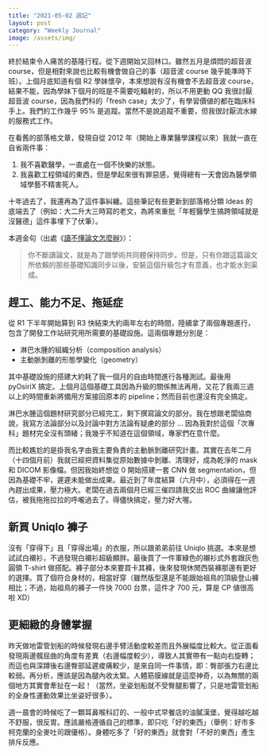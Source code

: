 ```yaml
---
title: "2021-05-02 週記"
layout: post
category: "Weekly Journal"
image: /assets/img/
---
```


終於結束令人痛苦的基隆行程。從下週開始又回林口。雖然五月是煩悶的超音波 course，但是相對來說也比較有機會做自己的事（超音波 course 幾乎能準時下班）。上個月底知道有個 R2 學妹懷孕，本來想說有沒有機會不去超音波 course，結果不能，因為學妹下個月的班是不需要吃輻射的，所以不用更動 QQ 我很討厭超音波 course，因為我們科的「fresh case」太少了，有學習價値的都在臨床科手上。我們的工作幾乎 95% 是追蹤。當然不是說追蹤不重要，但我很討厭流水線的服務式工作。

在看舊的部落格文章，發現自從 2012 年（開始上專業醫學課程以來）我就一直在自省兩件事：

1. 我不喜歡醫學，一直處在一個不快樂的狀態。
2.  我喜歡工程領域的東西，但是學起來很有罪惡感，覺得總有一天會因為醫學領域學藝不精害死人。

十年過去了，我還再為了這件事糾纏。這些筆記有些更新到部落格分類 Ideas 的底端去了（例如：大二升大三時寫的老文，為將來重批「年輕醫學生搞跨領域就是沒醫德」這件事埋下了伏筆）。

本週金句（出處《[讀不懂論文怎麼辦](https://zhuanlan.zhihu.com/p/90113374)》）：

> 你不斷讀論文，就是為了跟學術共同體保持同步。但是，只有你跟這篇論文所依賴的那些基礎知識同步以後，安裝這個升級包才有意義，也才能水到渠成。

## 趕工、能力不足、拖延症

從 R1 下半年開始算到 R3 快結束大約兩年左右的時間，陸續拿了兩個專題進行，包含了開發工作站研究用所需要的基礎設施。這兩個專題分別是：

- 淋巴水腫的組織分析（composition analysis）
- 主動脈剝離的形態學變化（geometry）

其中基礎設施的搭建大約耗了我一個月的自由時間進行各種測試。最後用 pyOsiriX 搞定。上個月這個基礎工具因為升級的關係無法再用，又花了我兩三週以上的時間重新將備用方案接回原本的 pipeline；然而目前也還沒有完全搞定。

淋巴水腫這個題材研究部分已經完工，剩下撰寫論文的部分。我在想跟老闆協商說，我寫方法論部分以及討論中對方法論有疑慮的部分 ... 因為我對於這個「次專科」題材完全沒有頭緒；我幾乎不知道在這個領域，專家們在意什麼。

而比較尷尬的是掛我名字由我主要負責的主動脈剝離研究計畫。其實在去年二月（十四個月前）我就已經把資料集從原始數據中剝離、清理好，成為乾淨的 mask 和 DICOM 影像檔。但因我始終想從 0 開始搭建一套 CNN 做 segmentation，但因為基礎不牢，遲遲未能做出成果。最近到了年度結算（六月中），必須得在一週內趕出成果，壓力極大。老闆在過去兩個月已經三催四請我交出 ROC 曲線讓他評估，被我拖拖拉拉的呼嚨過去了。得儘快搞定，壓力好大喔。

## 新買 Uniqlo 褲子

沒有「穿得下」且「穿得出場」的衣服，所以跟弟弟前往 Uniqlo 挑選。本來是想試試白襯衫，不過發現白襯衫超級顯胖。最後買了一件軍綠色的襯衫式外套跟灰色圓領 T-shirt 做搭配。褲子部分本來要買卡其褲，後來發現休閒西裝褲那邊有更好的選擇。買了個符合身材的，相當好穿（雖然版型還是不能跟始祖鳥的頂級登山褲相比；不過，始祖鳥的褲子一件快 7000 台票，這件才 700 元，算是 CP 値很高啦 XD）


## 更細緻的身體掌握

昨天做地雷管划船的時候發現右邊手臂活動度較差而且外展幅度比較大。從正面看發現兩邊髖屈曲的角度有差異（右邊幅度較少），導致人其實帶有一點向右旋轉；而這也與深蹲後右邊臀部延遲痠痛較少，是來自同一件事情，即：臀部張力右邊比較弱。再分析，應該是因為腿內收太緊。人體筋膜線就是這麼神奇，以為無關的兩個地方其實會牽扯在一起！（當然，坐姿划船就不受臀腿影響了，只是地雷管划船的全身性運動效果比坐姿好很多）。

週一晨會的時候吃了一顆耳鼻喉科訂的、一般中式早餐店的油膩漢堡，覺得越吃越不舒服，很反胃。應該嚴格遵循自己的標準，即只吃「好的東西」（舉例：好市多柯克蘭的全麥吐司跟優格）。身體吃多了「好的東西」就會對「不好的東西」產生排斥反應。